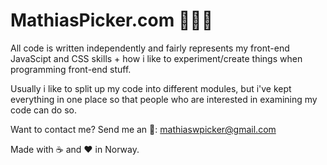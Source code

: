# MathiasPicker.com 👨🏽‍💻

All code is written independently and fairly represents my front-end JavaScipt and CSS skills +
how i like to experiment/create things when programming front-end stuff.
 
Usually i like to split up my code into different modules, but i've kept
everything in one place so that people who are interested in examining my code
can do so.

Want to contact me? Send me an 📧: mathiaswpicker@gmail.com


Made with ☕ and ❤️ in Norway.

